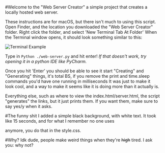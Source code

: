 #Welcome to the "Web Server Creator" a simple project that creates a locally hosted web server. 

These instructions are for macOS, but there isn't much to using this script.
Open Finder, and the location you downloaded the "Web Server Creator" folder. 
Right click the folder, and select 'New Terminal Tab At Folder'
When the Terminal window opens, it should look something similar to this: 

![Terminal Example](https://github.com/hack-everything/Simple-Python-Web-Serfver-Creator/blob/master/Terminal%20-%20Imgur.png)

Type in ````Python ./web-server.py```` and hit enter! 
*If that doesn't work, try opening it in a python IDE like PyCharm.*

Once you hit 'Enter' you should be able to see it start "Creating" and "Generating" things,
it's total BS, if you remove the print and time.sleep commands you'd have one running in milliseconds 
It was just to make it look cool, and a way to make it seems like it is doing more 
than it actually is. 

Everything else, such as where to view the index.html/server.html, 
the script "generates" the links, but it just prints them. If you want them, make sure to say yes/y 
when it asks.

#The funny shit
I added a simple black background, with white text. It took like 15 seconds, and for what I remember no one uses
<style> [   ] </style> anymore, you do that in the style.css. 

#Why?
Idk dude, people make weird things when they're ~~high~~ tired. I ask you: why not?




